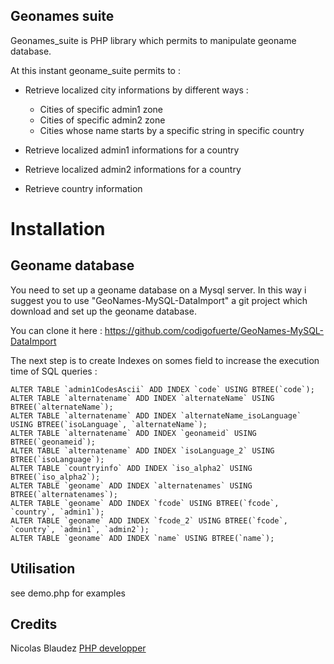 Geonames suite
---------------

Geonames_suite is PHP library which permits to manipulate geoname database.

At this instant geoname_suite permits to :

  - Retrieve localized city informations by different ways :

    - Cities of specific admin1 zone
    - Cities of specific admin2 zone
    - Cities whose name starts by a specific string in specific country

  - Retrieve localized admin1 informations for a country 

  - Retrieve localized admin2 informations for a country

  - Retrieve country information

Installation
=============

Geoname database
-------------

You need to set up a geoname database on a Mysql server.
In this way i suggest you to use "GeoNames-MySQL-DataImport" a git project which download and set up the geoname database.

You can clone it here : https://github.com/codigofuerte/GeoNames-MySQL-DataImport

The next step is to create Indexes on somes field to increase the execution time of SQL queries :

    ALTER TABLE `admin1CodesAscii` ADD INDEX `code` USING BTREE(`code`);
    ALTER TABLE `alternatename` ADD INDEX `alternateName` USING BTREE(`alternateName`);
    ALTER TABLE `alternatename` ADD INDEX `alternateName_isoLanguage` USING BTREE(`isoLanguage`, `alternateName`);
    ALTER TABLE `alternatename` ADD INDEX `geonameid` USING BTREE(`geonameid`);
    ALTER TABLE `alternatename` ADD INDEX `isoLanguage_2` USING BTREE(`isoLanguage`);
    ALTER TABLE `countryinfo` ADD INDEX `iso_alpha2` USING BTREE(`iso_alpha2`);
    ALTER TABLE `geoname` ADD INDEX `alternatenames` USING BTREE(`alternatenames`);
    ALTER TABLE `geoname` ADD INDEX `fcode` USING BTREE(`fcode`, `country`, `admin1`);
    ALTER TABLE `geoname` ADD INDEX `fcode_2` USING BTREE(`fcode`, `country`, `admin1`, `admin2`);
    ALTER TABLE `geoname` ADD INDEX `name` USING BTREE(`name`);
    
 

Utilisation
------------

see demo.php for examples


Credits
---------

Nicolas Blaudez  <a href='http://www.developpeur-php-independant.com'>PHP developper</a>
